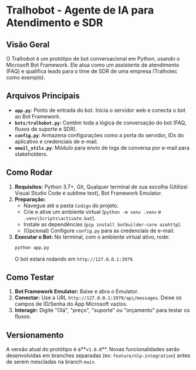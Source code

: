 # Tralhobot - Agente de IA para Atendimento e SDR

## Visão Geral

O Tralhobot é um protótipo de bot conversacional em Python, usando o Microsoft Bot Framework. Ele atua como um assistente de atendimento (FAQ) e qualifica leads para o time de SDR de uma empresa (Tralhotec como exemplo).

## Arquivos Principais

* **`app.py`**: Ponto de entrada do bot. Inicia o servidor web e conecta o bot ao Bot Framework.
* **`bots/tralhobot.py`**: Contém toda a lógica de conversação do bot (FAQ, fluxos de suporte e SDR).
* **`config.py`**: Armazena configurações como a porta do servidor, IDs do aplicativo e credenciais de e-mail.
* **`email_utils.py`**: Módulo para envio de logs de conversa por e-mail para stakeholders.

## Como Rodar

1.  **Requisitos:** Python 3.7+, Git, Qualquer terminal de sua escolha (Utilizei Visual Studio Code e sublime text), Bot Framework Emulator.
2.  **Preparação:**
    * Navegue até a pasta `Codigo` do projeto.
    * Crie e ative um ambiente virtual (`python -m venv .venv` e `.venv\Scripts\activate.bat`).
    * Instale as dependências (`pip install botbuilder-core aiohttp`).
    * (Opcional) Configure `config.py` para as credenciais de e-mail.
3.  **Executar o Bot:** No terminal, com o ambiente virtual ativo, rode:
    ```bash
    python app.py
    ```
    O bot estará rodando em `http://127.0.0.1:3979`.

## Como Testar

1.  **Bot Framework Emulator:** Baixe e abra o Emulator.
2.  **Conectar:** Use a URL `http://127.0.0.1:3979/api/messages`. Deixe os campos de ID/Senha do App Microsoft vazios.
3.  **Interagir:** Digite "Olá", "preço", "suporte" ou "orçamento" para testar os fluxos.

## Versionamento

A versão atual do protótipo é a**`v1.0.0`**. Novas funcionalidades serão desenvolvidas em branches separadas (ex: `feature/nlp-integration`) antes de serem mescladas na branch `main`.

